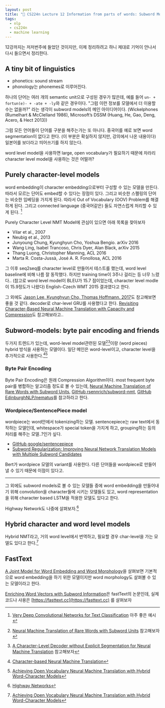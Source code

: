 ```yaml
---
layout: post
title: "📕 CS224n Lecture 12 Information from parts of words: Subword Models"
tags:
  - nlp
  - cs224n
  - machine learning
---
```


12강까지는 저저번주에 들었던 것이지만, 이제 정리하려고 하니 제대로 기억이 안나서 다시 들으면서 정리한다.

## A tiny bit of linguistics

* phonetics: sound stream
* phonology는 phonemes로 이루어진다.

하나의 단어는 여러 개의 semantic unit으로 구성된 경우가 많은데, 예를 들어 `un- + fortun(e)- + -ate + -ly`와 같은 경우이다. "그럼 이런 정보를 모델에서 더 이용할 수는 없을까?" 라는 생각이 subword models의 메인 아이디어이다. (Wickelphones (Rumelhart & McClelland 1986), Microsoft’s DSSM (Huang, He, Gao, Deng, Acero, & Hect 2013))

그럼 모든 언어들이 단어를 구분을 해주는가는 또 아니다. 중국어를 예로 보면 word segmentation이 없다고 한다. (이 부분은 확실하지 않지만, 강의에서 나온 내용이다) 일본어를 보더라고 띄어쓰기를 하지 않는다.

word level model을 사용하면 large, open vocabulary가 필요하기 때문에 차라리 character level model을 사용하는 것은 어떨까?

## Purely character-level models

word embedding이 character embedding으로부터 구성할 수 있는 모델을 만든다. 따라서 모르는 단어도 embed할 수 있다는 장점이 있다. 그리고 비슷한 스펠링의 단어는 비슷한 임베딩을 가지게 된다. 따라서 Out of Vocabulary (OOV) Problem를 해결하게 된다. 그리고 connected language (중국어같은) 들도 자연스럽게 처리할 수 있게 된다. [^VDCNN]

[^VDCNN]: [Very Deep Convolutional Networks for Text Classification](https://arxiv.org/abs/1606.01781) 아주 좋은 예시

Purely Character Level NMT Model에 관심이 있으면 아래 목록을 찾아보자

* Vilar et al., 2007
* Neubig et al., 2013
* Junyoung Chung, Kyunghyun Cho, Yoshua Bengio. arXiv 2016
* Wang Ling, Isabel Trancoso, Chris Dyer, Alan Black, arXiv 2015
* Thang Luong, Christopher Manning, ACL 2016
* Marta R. Costa-Jussà, José A. R. Fonollosa, ACL 2016

그 이후 seq2seq를 character level로 만들어서 테스트를 했는데, word level baseline에 비해 나름 잘 동작했다. 하지만 training time이 3주나 걸리는 등 너무 느렸다.. (참고로 word level model이 BLEU가 15.7 점이었는데, character level modle이 15.9정도가 나왔다) English-Czech WMT 2015 결과였다고 한다.

그 외에도 [Jason Lee, Kyunghyun Cho, Thomas Hoffmann. 2017](https://arxiv.org/abs/1610.03017)도 참고해보면 좋을 것 같다. decoder로 char-level GRU를 사용했다고 한다. [Revisiting Character-Based Neural Machine Translation with Capacity and Compression](https://arxiv.org/abs/1808.09943)도 참고해보라고..

## Subword-models: byte pair encoding and friends

두가지 트렌드가 있는데, word-level model관련된 모델[^wp1][^wp2]이랑 (word pieces) hybrid 방식을 사용하는 모델이다. 일단 메인은 word-level이고, character level을 추가적으로 사용한다.[^hybrid1][^hybrid2]

[^wp1]: [Neural Machine Translation of Rare Words with Subword Units](https://arxiv.org/abs/1508.07909) 참고해보자
[^wp2]: [A Character-Level Decoder without Explicit Segmentation for Neural Machine Translation](https://arxiv.org/abs/1603.06147) 참고해보자

[^hybrid1]: [Character-based Neural Machine Translation](https://arxiv.org/abs/1603.00810)
[^hybrid2]: [Achieving Open Vocabulary Neural Machine Translation with Hybrid Word-Character Models](https://arxiv.org/abs/1604.00788)

### Byte Pair Encoding

Byte Pair Encoding은 원래 Compression Algorithm이다. most frequent byte pair를 병합하는 알고리즘 정도로 볼 수 있는데, [Neural Machine Translation of Rare Words with Subword Units](https://arxiv.org/abs/1508.07909), [GitHub rsennrich/subword-nmt](https://github.com/rsennrich/subword-nmt), [GitHub EdinburghNLP/nematus](https://github.com/EdinburghNLP/nematus)를 참고하라고 한다.

### Wordpiece/SentencePiece model

wordpiece는 word안에서 tokenizing하는 모델. sentencepiece는 raw text에서 동작하는 모델인데, whitespace가 special token을 가지게 하고, grouping하는 등의 처리를 해주는 모델..?인가 싶다.

* [GitHub google/sentencepiece](https://github.com/google/sentencepiece)
* [Subword Regularization: Improving Neural Network Translation Models with Multiple Subword Candidates](https://arxiv.org/abs/1804.10959)

Bert가 wordpiece 모델의 variant를 사용한다. 다른 단어들을 wordpiece로 만들어낼 수 있기 때문에 이점이 있다고.

---

그 외에도 subword models로 볼 수 있는 모델들 중에 word embedding을 만들어내기 위해 convolution을 character들에 시키는 모델들도 있고, word representation을 위해 character based LSTM을 적용한 모델도 있다고 한다.

Highway Network도 나중에 살펴보자.[^HN]

[^HN]: [Highway Networks](https://arxiv.org/abs/1505.00387)

## Hybrid character and word level models

Hybrid NMT라고, 거의 word level에서 번역하고, 필요할 경우 char-level을 가는 모델도 있다고 한다.[^hybrid2]

## FastText

[A Joint Model for Word Embedding and Word Morphology](https://arxiv.org/abs/1606.02601)을 살펴보면 기본적으로 word embedding을 하기 위한 모델이지만 word morphology도 살펴볼 수 있는 모델이라고 한다.

[Enriching Word Vectors with Subword Information](https://arxiv.org/abs/1607.04606)은 fastText의 논문인데, 실제 코드나 사용은 [https://fasttext.cc](https://fasttext.cc) 를 살펴보자
